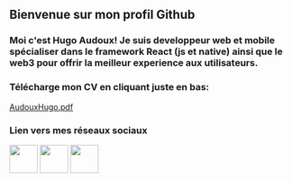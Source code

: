 ## Bienvenue sur mon profil Github
### Moi c'est Hugo Audoux! Je suis developpeur web et mobile spécialiser dans le framework React (js et native) ainsi que le web3 pour offrir la meilleur experience aux utilisateurs.

### Télécharge mon CV en cliquant juste en bas:
[AudouxHugo.pdf](https://github.com/AudouxH/AudouxH/files/10132826/AudouxHugo.pdf)

### Lien vers mes réseaux sociaux
[<img src="https://cdn-icons-png.flaticon.com/512/2504/2504923.png" width="50" height="50" />](https://www.google.com)
[<img src="https://cdn-icons-png.flaticon.com/512/2504/2504946.png" width="50" height="50" />](https://www.google.com)
[<img src="https://cdn-icons-png.flaticon.com/512/2504/2504965.png" width="50" height="50" />](https://www.google.com)
